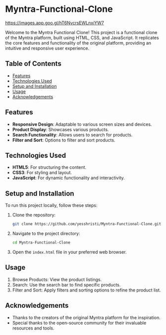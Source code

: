 # Myntra-Functional-Clone


https://images.app.goo.gl/hT6NvcrsEWLnxiYW7

Welcome to the Myntra Functional Clone! This project is a functional clone of the Myntra platform, built using HTML, CSS, and JavaScript. It replicates the core features and functionality of the original platform, providing an intuitive and responsive user experience.

## Table of Contents

- [Features](#features)
- [Technologies Used](#technologies-used)
- [Setup and Installation](#setup-and-installation)
- [Usage](#usage)
- [Acknowledgements](#acknowledgements)

## Features

- **Responsive Design**: Adaptable to various screen sizes and devices.
- **Product Display**: Showcases various products.
- **Search Functionality**: Allows users to search for products.
- **Filter and Sort**: Options to filter and sort products.

## Technologies Used

- **HTML5**: For structuring the content.
- **CSS3**: For styling and layout.
- **JavaScript**: For dynamic functionality and interactivity.

## Setup and Installation

To run this project locally, follow these steps:

1. Clone the repository:
   ```sh
   git clone https://github.com/yesshristi/Myntra-Functional-Clone.git
   ```

2. Navigate to the project directory:
   ```sh
   cd Myntra-Functional-Clone
   ```

3. Open the `index.html` file in your preferred web browser.

## Usage

1. Browse Products: View the product listings.
2. Search: Use the search bar to find specific products.
3. Filter and Sort: Apply filters and sorting options to refine the product list.

## Acknowledgements

- Thanks to the creators of the original Myntra platform for the inspiration.
- Special thanks to the open-source community for their invaluable resources and tools.




